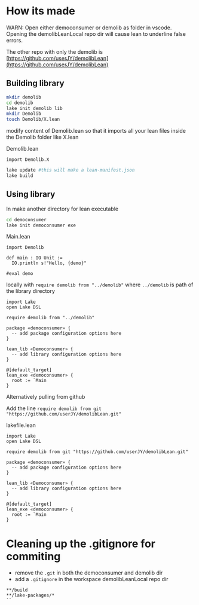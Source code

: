 # How its made

WARN: Open either democonsumer or demolib as folder in vscode.    
Opening the demolibLeanLocal repo dir will cause lean to underline false errors.    

The other repo with only the demolib is [https://github.com/userJY/demolibLean](https://github.com/userJY/demolibLean)

## Building library

```bash
mkdir demolib
cd demolib
lake init demolib lib
mkdir Demolib
touch Demolib/X.lean
```

modify content of Demolib.lean so that it imports all your lean files inside the Demolib folder like X.lean   

Demolib.lean
```
import Demolib.X
```

```bash
lake update #this will make a lean-manifest.json
lake build
```

## Using library

In make another directory for lean executable

```bash
cd democonsumer
lake init democonsumer exe
```

Main.lean

```
import Demolib

def main : IO Unit :=
  IO.println s!"Hello, {demo}"

#eval demo
```


locally with `require demolib from "../demolib"` where `../demolib` is path of the library directory 

```
import Lake
open Lake DSL

require demolib from "../demolib"

package «democonsumer» {
  -- add package configuration options here
}

lean_lib «Democonsumer» {
  -- add library configuration options here
}

@[default_target]
lean_exe «democonsumer» {
  root := `Main
}
```

Alternatively pulling from github 

Add the line `require demolib from git "https://github.com/userJY/demolibLean.git"`

lakefile.lean

```
import Lake
open Lake DSL

require demolib from git "https://github.com/userJY/demolibLean.git"

package «democonsumer» {
  -- add package configuration options here
}

lean_lib «Democonsumer» {
  -- add library configuration options here
}

@[default_target]
lean_exe «democonsumer» {
  root := `Main
}
```


# Cleaning up the .gitignore for commiting

* remove the `.git` in both the democonsumer and demolib dir
* add a `.gitignore` in the workspace demolibLeanLocal repo dir

```
**/build
**/lake-packages/*
``